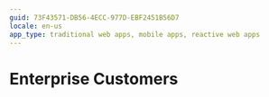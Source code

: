 ```yaml
---
guid: 73F43571-DB56-4ECC-977D-EBF2451B56D7
locale: en-us
app_type: traditional web apps, mobile apps, reactive web apps
---
```


# Enterprise Customers
